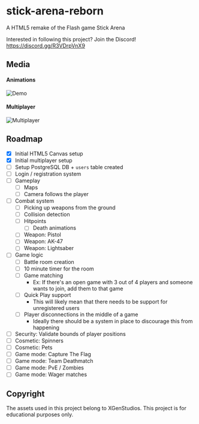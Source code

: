 # stick-arena-reborn
A HTML5 remake of the Flash game Stick Arena

Interested in following this project? Join the Discord! https://discord.gg/R3VDrpVnX9

## Media

#### Animations
![Demo](https://user-images.githubusercontent.com/52111974/209248299-059d8f04-e35c-4aae-a4a3-2c504b634890.gif)

#### Multiplayer
![Multiplayer](https://user-images.githubusercontent.com/46038298/209293806-513930e8-4bf0-48ec-b7d6-cd86f636fe82.gif)

## Roadmap

- [x] Initial HTML5 Canvas setup
- [x] Initial multiplayer setup
- [ ] Setup PostgreSQL DB + `users` table created
- [ ] Login / registration system
- [ ] Gameplay
  - [ ] Maps
  - [ ] Camera follows the player
- [ ] Combat system
  - [ ] Picking up weapons from the ground
  - [ ] Collision detection
  - [ ] Hitpoints
    - [ ] Death animations
  - [ ] Weapon: Pistol
  - [ ] Weapon: AK-47
  - [ ] Weapon: Lightsaber
- [ ] Game logic
  - [ ] Battle room creation
  - [ ] 10 minute timer for the room
  - [ ] Game matching
    - Ex: If there's an open game with 3 out of 4 players and someone wants to join, add them to that game
  - [ ] Quick Play support
    - This will likely mean that there needs to be support for unregistered users
  - [ ] Player disconnections in the middle of a game
    - Ideally there should be a system in place to discourage this from happening
- [ ] Security: Validate bounds of player positions
- [ ] Cosmetic: Spinners
- [ ] Cosmetic: Pets
- [ ] Game mode: Capture The Flag
- [ ] Game mode: Team Deathmatch
- [ ] Game mode: PvE / Zombies
- [ ] Game mode: Wager matches

## Copyright
The assets used in this project belong to XGenStudios. This project is for educational purposes only.
